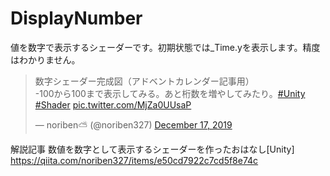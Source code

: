# DisplayNumber
値を数字で表示するシェーダーです。初期状態では_Time.yを表示します。精度はわかりません。

<blockquote class="twitter-tweet"><p lang="ja" dir="ltr">数字シェーダー完成図（アドベントカレンダー記事用）<br>-100から100まで表示してみる。あと桁数を増やしてみたり。<a href="https://twitter.com/hashtag/Unity?src=hash&amp;ref_src=twsrc%5Etfw">#Unity</a> <a href="https://twitter.com/hashtag/Shader?src=hash&amp;ref_src=twsrc%5Etfw">#Shader</a> <a href="https://t.co/MjZa0UUsaP">pic.twitter.com/MjZa0UUsaP</a></p>&mdash; noriben⛅ (@noriben327) <a href="https://twitter.com/noriben327/status/1206951316955815940?ref_src=twsrc%5Etfw">December 17, 2019</a></blockquote> <script async src="https://platform.twitter.com/widgets.js" charset="utf-8"></script>

解説記事
数値を数字として表示するシェーダーを作ったおはなし[Unity]
https://qiita.com/noriben327/items/e50cd7922c7cd5f8e74c
